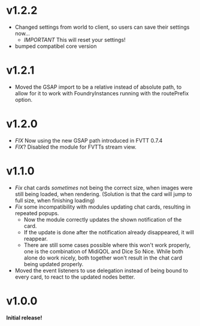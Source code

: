 # v1.2.2

- Changed settings from world to client, so users can save their settings now...
  - *IMPORTANT* This will reset your settings!
- bumped compatibel core version

# v1.2.1

- Moved the GSAP import to be a relative instead of absolute path, to allow for it to work with FoundryInstances running with the routePrefix option. 

# v1.2.0

- *FIX* Now using the new GSAP path introduced in FVTT 0.7.4
- *FIX*? Disabled the module for FVTTs stream view.

# v1.1.0

- *Fix* chat cards *sometimes* not being the correct size, when images were still being loaded, when rendering. (Solution is that the card will jump to full size, when finishing loading)
- *Fix* some incompatibility with modules updating chat cards, resulting in repeated popups.
  - Now the module correctly updates the shown notification of the card.
  - If the update is done after the notification already disappeared, it will reappear.
  - There are still some cases possible where this won't work properly, one is the combination of MidiQOL and Dice So Nice. While both alone do work nicely, both together won't result in the chat card being updated properly.
- Moved the event listeners to use delegation instead of being bound to every card, to react to the updated nodes better.

# v1.0.0

**Initial release!**
